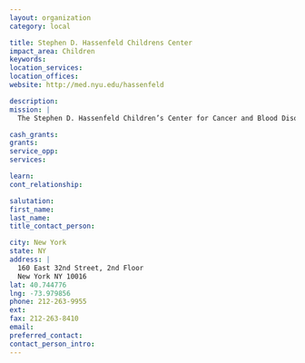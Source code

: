 ```yaml
---
layout: organization
category: local

title: Stephen D. Hassenfeld Childrens Center
impact_area: Children
keywords: 
location_services: 
location_offices: 
website: http://med.nyu.edu/hassenfeld

description: 
mission: |
  The Stephen D. Hassenfeld Children’s Center for Cancer and Blood Disorders at NYU Medical Center is one of the nation’s leading pediatric outpatient facilities for the treatment of childhood cancers and blood diseases.  

cash_grants: 
grants: 
service_opp: 
services: 

learn: 
cont_relationship: 

salutation: 
first_name: 
last_name: 
title_contact_person: 

city: New York
state: NY
address: |
  160 East 32nd Street, 2nd Floor    
  New York NY 10016
lat: 40.744776
lng: -73.979856
phone: 212-263-9955
ext: 
fax: 212-263-8410
email: 
preferred_contact: 
contact_person_intro: 
---
```


